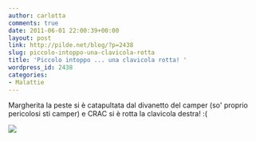 ```yaml
---
author: carlotta
comments: true
date: 2011-06-01 22:00:39+00:00
layout: post
link: http://pilde.net/blog/?p=2438
slug: piccolo-intoppo-una-clavicola-rotta
title: 'Piccolo intoppo ... una clavicola rotta! '
wordpress_id: 2438
categories:
- Malattie
---
```


Margherita la peste si è catapultata dal divanetto del camper (so' proprio pericolosi sti camper) e CRAC si è rotta la clavicola destra! :(

[![](http://pilde.net/blog/wp-content/uploads/2011/06/marghe_mare1.jpg)](http://None)
